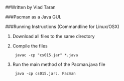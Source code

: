 ##Written by Vlad Taran

###Pacman as a Java GUI.

###Running Instructions (Commandline for Linux/OSX)

1. Download all files to the same directory

2. Compile the files

        javac -cp "cs015.jar" *.java


3. Run the main method of the Pacman.java file

        java -cp cs015.jar:. Pacman
